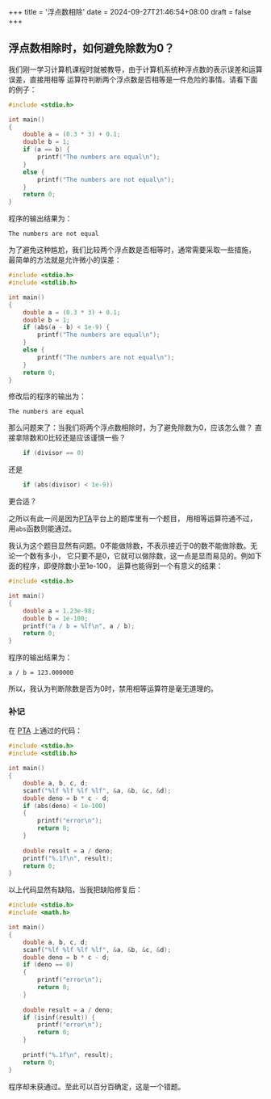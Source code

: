 +++
title = '浮点数相除'
date = 2024-09-27T21:46:54+08:00
draft = false
+++

## 浮点数相除时，如何避免除数为0？

我们刚一学习计算机课程时就被教导，由于计算机系统种浮点数的表示误差和运算误差，直接用相等
运算符判断两个浮点数是否相等是一件危险的事情。请看下面的例子：

```C
#include <stdio.h>

int main()
{
    double a = (0.3 * 3) + 0.1;
    double b = 1;
    if (a == b) {
        printf("The numbers are equal\n");
    }
    else {
        printf("The numbers are not equal\n");
    }
    return 0;
}
```

程序的输出结果为：
```
The numbers are not equal
```

为了避免这种尴尬，我们比较两个浮点数是否相等时，通常需要采取一些措施，
最简单的方法就是允许微小的误差：
```C
#include <stdio.h>
#include <stdlib.h>

int main()
{
    double a = (0.3 * 3) + 0.1;
    double b = 1;
    if (abs(a - b) < 1e-9) {
        printf("The numbers are equal\n");
    }
    else {
        printf("The numbers are not equal\n");
    }
    return 0;
}
```

修改后的程序的输出为：
```
The numbers are equal
```

那么问题来了：当我们将两个浮点数相除时，为了避免除数为0，应该怎么做？
直接拿除数和0比较还是应该谨慎一些？
```C
    if (divisor == 0) 
```
还是
```C
    if (abs(divisor) < 1e-9))
```
更合适？

之所以有此一问是因为[PTA](https://pintia.cn/home)平台上的题库里有一个题目，
用相等运算符通不过，用`abs`函数则能通过。

我认为这个题目显然有问题。0不能做除数，不表示接近于0的数不能做除数。无论一个数有多小，
它只要不是0，它就可以做除数，这一点是显而易见的。例如下面的程序，即便除数小至1e-100，
运算也能得到一个有意义的结果：

```C
#include <stdio.h>

int main()
{
    double a = 1.23e-98;
    double b = 1e-100;
    printf("a / b = %lf\n", a / b);
    return 0;
}
```

程序的输出结果为：
```
a / b = 123.000000
```

所以，我认为判断除数是否为0时，禁用相等运算符是毫无道理的。

### 补记

在 [PTA](https://pintia.cn/home) 上通过的代码：
```C
#include <stdio.h>
#include <stdlib.h>

int main()
{
    double a, b, c, d;
    scanf("%lf %lf %lf %lf", &a, &b, &c, &d);
    double deno = b * c - d;
    if (abs(deno) < 1e-100)
    {
        printf("error\n");
        return 0;
    }
    
    double result = a / deno;
    printf("%.1f\n", result);
    return 0;
}
```

以上代码显然有缺陷，当我把缺陷修复后：
```C
#include <stdio.h>
#include <math.h>

int main()
{
    double a, b, c, d;
    scanf("%lf %lf %lf %lf", &a, &b, &c, &d);
    double deno = b * c - d;
    if (deno == 0)
    {
        printf("error\n");
        return 0;
    }
    
    double result = a / deno;
    if (isinf(result)) {
        printf("error\n");
        return 0;
    }
    
    printf("%.1f\n", result);
    return 0;
}
```
程序却未获通过。至此可以百分百确定，这是一个错题。